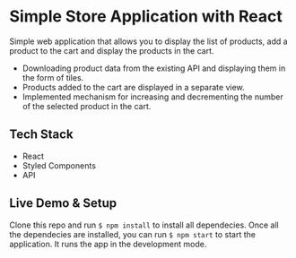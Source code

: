 # Simple Store Application with React

Simple web application that allows you to display the list of products, add a product to the cart and display the products in the cart.
* Downloading product data from the existing API and displaying them in the form of tiles.
* Products added to the cart are displayed in a separate view.
* Implemented mechanism for increasing and decrementing the number of the selected product in the cart.

## Tech Stack

* React
* Styled Components
* API

## Live Demo & Setup

Clone this repo and run `$ npm install` to install all dependecies.
Once all the dependecies are installed, you can run `$ npm start` to start the application.
It runs the app in the development mode.
